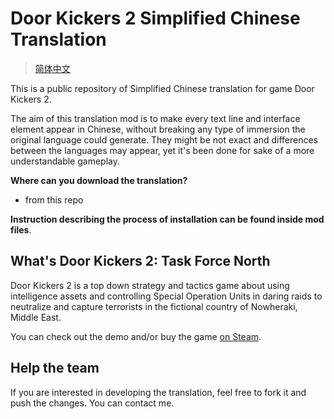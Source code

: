 # Door Kickers 2 Simplified Chinese Translation

>[简体中文](https://github.com/53ndC0r30n1y/DK2_zh_CN/blob/master/ReadMe/README.zh_CN.md)

This is a public repository of Simplified Chinese translation for game Door Kickers 2.

The aim of this translation mod is to make every text line and interface element appear in Chinese, without breaking any type of immersion the original language could generate. They might be not exact and differences between the languages may appear, yet it's been done for sake of a more understandable gameplay.

**Where can you download the translation?**

- from this repo

**Instruction describing the process of installation can be found inside mod files**.

## What's Door Kickers 2: Task Force North
Door Kickers 2 is a top down strategy and tactics game about using intelligence assets and controlling Special Operation Units in daring raids to neutralize and capture terrorists in the fictional country of Nowheraki, Middle East.

You can check out the demo and/or buy the game [on Steam](https://store.steampowered.com/app/1239080/Door_Kickers_2_Task_Force_North/).

## Help the team
If you are interested in developing the translation, feel free to fork it and push the changes. You can contact me.

